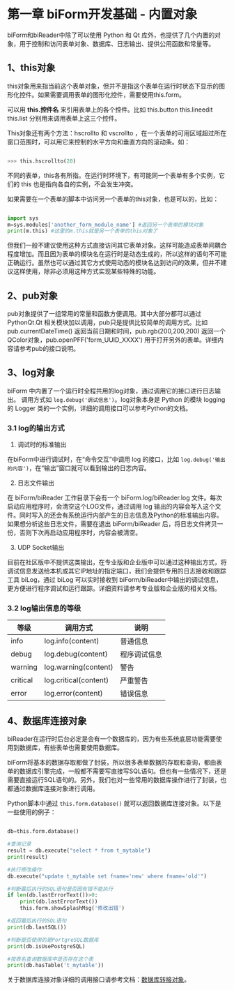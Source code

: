 # 第一章 biForm开发基础 - 内置对象

biForm和biReader中除了可以使用 Python 和 Qt 库外，也提供了几个内置的对象，用于控制和访问表单对象、数据库、日志输出、提供公用函数和常量等。

## 1、this对象

this对象用来指当前这个表单对象，但并不是指这个表单在运行时状态下显示的图形化控件。如果需要调用表单的图形化控件，需要使用this.form。


可以用 **this.控件名** 来引用表单上的各个控件。比如 this.button this.lineedit this.list 分别用来调用表单上这三个控件。

This对象还有两个方法：hscrollto 和 vscrollto ，在一个表单的可用区域超过所在窗口范围时，可以用它来控制的水平方向和垂直方向的滚动条。如：

``` python 

>>> this.hscrollto(20)

```

不同的表单，this各有所指。在运行时环境下，有可能同一个表单有多个实例，它们的 this 也是指向各自的实例，不会发生冲突。

如果需要在一个表单的脚本中访问另一个表单的this对象，也是可以的，比如：

``` python 

import sys
m=sys.modules['another_form_module_name'] #返回另一个表单的模块对象
print(m.this) #这里的m.this就是另一个表单的this对象了

```

但我们一般不建议使用这种方式直接访问其它表单对象。这样可能造成表单间耦合程度增加。而且因为表单的模块名在运行时是动态生成的，所以这样的语句不可能正确运行。虽然也可以通过其它方式使用动态的模块名达到访问的效果，但并不建议这样使用，除非必须用这种方式实现某些特殊的功能。

## 2、pub对象

pub对象提供了一组常用的常量和函数方便调用。其中大部分都可以通过 PythonQt.Qt 相关模块加以调用，pub只是提供比较简单的调用方式。比如 pub.currentDateTime() 返回当前日期和时间，pub.rgb(200,200,200) 返回一个QColor对象，pub.openPFF('form_UUID_XXXX') 用于打开另外的表单。详细内容请参考pub的接口说明。

## 3、log对象

biForm 中内置了一个运行时全程共用的log对象，通过调用它的接口进行日志输出。 调用方式如 ```log.debug('调试信息')```。log对象本身是 Python 的模块 logging 的 Logger 类的一个实例，详细的调用接口可以参考Python的文档。

### 3.1 log的输出方式

1. 调试时的标准输出

在biForm中进行调试时，在“命令交互”中调用 log 的接口，比如 ```log.debug('输出的内容')```，在“输出”窗口就可以看到输出的日志内容。

2. 日志文件输出

在 biForm/biReader 工作目录下会有一个 biForm.log/biReader.log 文件。每次启动应用程序时，会清空这个LOG文件，通过调用 log 输出的内容会写入这个文件。同时写入的还会有系统运行内部产生的日志信息及Python的标准输出内容。如果想分析这些日志文件，需要在退出 biForm/biReader 后，将日志文件拷贝一份，否则下次再启动应用程序时，内容会被清空。

3. UDP Socket输出

目前在社区版中不提供这类输出，在专业版和企业版中可以通过这种输出方式，将调试信息发送给本机或其它IP地址的指定端口，我们会提供专用的日志接收和跟踪工具 biLog，通过 biLog 可以实时接收到 biForm/biReader中输出的调试信息，更方便进行程序调试和运行跟踪。详细资料请参考专业版和企业版的相关文档。

### 3.2 log输出信息的等级

|   等级   |        调用方式        |    说明     |
| -------- | --------------------- | ----------- |
| info     | log.info(content)     | 普通信息     |
| debug    | log.debug(content)    | 程序调试信息 |
| warning  | log.warning(content)  | 警告        |
| critical | log.critical(content) | 严重警告     |
| error    | log.error(content)    | 错误信息     |

## 4、数据库连接对象

biReader在运行时后台必定是会有一个数据库的，因为有些系统底层功能需要使用到数据库，有些表单也需要使用数据库。

biForm将基本的数据存取都做了封装，所以很多表单数据的存取和查询，都由表单的数据库引擎完成，一般都不需要写直接写SQL语句。但也有一些情况下，还是需要直接运行SQL语句的。另外，我们也对一些常用的数据库操作进行了封装，也都通过数据库连接对象进行调用。
	
Python脚本中通过 ```this.form.database()``` 就可以返回数据库连接对象。以下是一些使用的例子：

``` Python 

db=this.form.database()

#查询记录
result = db.execute("select * from t_mytable")
print(result)

#执行修改操作
db.execute("update t_mytable set fname='new' where fname='old'")

#判断最后执行的SQL语句是否因有错不能执行
if len(db.lastErrorText())>0:
	print(db.lastErrorText())
	this.form.showSplashMsg('修改出错')

#返回最后执行的SQL语句
print(db.lastSQL())

#判断是否使用的是PortgreSQL数据库
print(db.isUsePostgreSQL)

#按表名查询数据库中是否存在这个表
print(db.hasTable('t_mytable'))

```

关于数据库连接对象详细的调用接口请参考文档：[数据库转接对象](1-8-database)。

